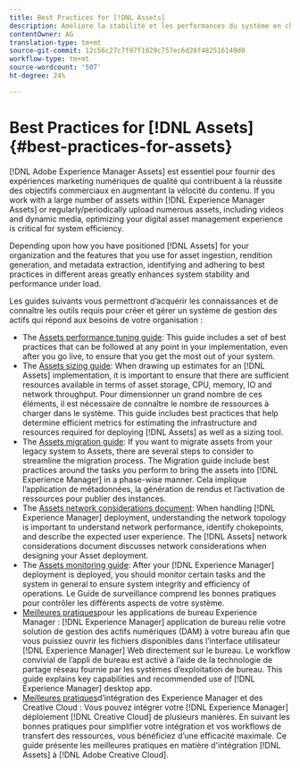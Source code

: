 ```yaml
---
title: Best Practices for [!DNL Assets]
description: Améliore la stabilité et les performances du système en charge en identifiant et en respectant les meilleures pratiques qui dépendent de votre déploiement et de votre configuration.
contentOwner: AG
translation-type: tm+mt
source-git-commit: 12c56c27c7f97f1029c757ec6d28f482516149d0
workflow-type: tm+mt
source-wordcount: '507'
ht-degree: 24%

---
```



# Best Practices for [!DNL Assets] {#best-practices-for-assets}

[!DNL Adobe Experience Manager Assets] est essentiel pour fournir des expériences marketing numériques de qualité qui contribuent à la réussite des objectifs commerciaux en augmentant la vélocité du contenu. If you work with a large number of assets within [!DNL Experience Manager Assets] or regularly/periodically upload numerous assets, including videos and dynamic media, optimizing your digital asset management experience is critical for system efficiency.

Depending upon how you have positioned [!DNL Assets] for your organization and the features that you use for asset ingestion, rendition generation, and metadata extraction, identifying and adhering to best practices in different areas greatly enhances system stability and performance under load.

Les guides suivants vous permettront d’acquérir les connaissances et de connaître les outils requis pour créer et gérer un système de gestion des actifs qui répond aux besoins de votre organisation :

* The [Assets performance tuning guide](/help/assets/performance-tuning-guidelines.md): This guide includes a set of best practices that can be followed at any point in your implementation, even after you go live, to ensure that you get the most out of your system.
* The [Assets sizing guide](/help/assets/assets-sizing-guide.md): When drawing up estimates for an [!DNL Assets] implementation, it is important to ensure that there are sufficient resources available in terms of asset storage, CPU, memory, IO and network throughput. Pour dimensionner un grand nombre de ces éléments, il est nécessaire de connaître le nombre de ressources à charger dans le système. This guide includes best practices that help determine efficient metrics for estimating the infrastructure and resources required for deploying [!DNL Assets] as well as a sizing tool.
* The [Assets migration guide](/help/assets/assets-migration-guide.md): If you want to migrate assets from your legacy system to Assets, there are several steps to consider to streamline the migration process. The Migration guide include best practices around the tasks you perform to bring the assets into [!DNL Experience Manager] in a phase-wise manner. Cela implique l’application de métadonnées, la génération de rendus et l’activation de ressources pour publier des instances.
* The [Assets network considerations document](/help/assets/assets-network-considerations.md): When handling [!DNL Experience Manager] deployment, understanding the network topology is important to understand network performance, identify chokepoints, and describe the expected user experience. The [!DNL Assets] network considerations document discusses network considerations when designing your Asset deployment.
* The [Assets monitoring guide](/help/assets/assets-monitoring-best-practices.md): After your [!DNL Experience Manager] deployment is deployed, you should monitor certain tasks and the system in general to ensure system integrity and efficiency of operations. Le Guide de surveillance comprend les bonnes pratiques pour contrôler les différents aspects de votre système.
* [Meilleures pratiques](https://experienceleague.adobe.com/docs/experience-manager-desktop-app/using/introduction.html)pour les applications de bureau Experience Manager : [!DNL Experience Manager] application de bureau relie votre solution de gestion des actifs numériques (DAM) à votre bureau afin que vous puissiez ouvrir les fichiers disponibles dans l’interface utilisateur [!DNL Experience Manager] Web directement sur le bureau. Le workflow convivial de l’appli de bureau est activé à l’aide de la technologie de partage réseau fournie par les systèmes d’exploitation de bureau. This guide explains key capabilities and recommended use of [!DNL Experience Manager] desktop app.
* [Meilleures pratiques](/help/assets/aem-cc-integration-best-practices.md)d’intégration des Experience Manager et des Creative Cloud : Vous pouvez intégrer votre [!DNL Experience Manager] déploiement [!DNL Creative Cloud] de plusieurs manières. En suivant les bonnes pratiques pour simplifier votre intégration et vos workflows de transfert des ressources, vous bénéficiez d’une efficacité maximale. Ce guide présente les meilleures pratiques en matière d&#39;intégration [!DNL Assets] à [!DNL Adobe Creative Cloud].
